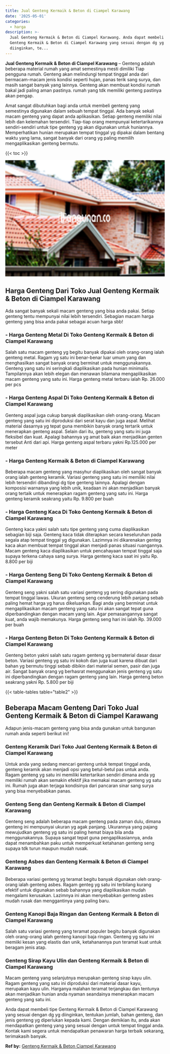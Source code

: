 ```yaml
---
title: Jual Genteng Kermaik & Beton di Ciampel Karawang
date: '2025-05-01'
categories:
  - harga
description: >-
  Jual Genteng Kermaik & Beton di Ciampel Karawang. Anda dapat membeli tipe
  Genteng Kermaik & Beton di Ciampel Karawang yang sesuai dengan dg yg
  diinginkan, te...
---
```


**Jual Genteng Kermaik & Beton di Ciampel Karawang** – Genteng adalah beberapa material rumah yang amat semestinya mesti dimiliki Tiap pengguna rumah. Genteng akan melindungi tempat tinggal anda dari bermacam-macam jenis kondisi seperti hujan, panas terik sang surya, dan masih sangat banyak yang lainnya. Genteng akan membuat kondisi rumah bakal jadi paling aman pastinya. rumah yang tdk memiliki genteng pastinya akan pengap.

Amat sangat dibutuhkan bagi anda untuk membeli genteng yang semestinya digunakan dalam sebuah tempat tinggal. Ada banyak sekali macam genteng yang dapat anda aplikasikan. Setiap genteng memiliki nilai lebih dan kelemahan tersendiri. Tiap-tiap orang mempunyai ketertarikannya sendiri-sendiri untuk tipe genteng yg akan digunakan untuk huniannya. Memperhatikan hunian merupakan tempat tinggal yg dipakai dalam bentang waktu yang lama, sangat banyak dari orang yg paling memilih mengaplikasikan genteng bermutu.

{{< toc >}}

![Jual Genteng Kermaik & Beton di Ciampel Karawang](/images/genteng-minimalis-murah33.png)

## Harga Genteng Dari Toko Jual Genteng Kermaik & Beton di Ciampel Karawang

Ada sangat banyak sekali macam genteng yang bisa anda pakai. Setiap genteng tentu mempunyai nilai lebih tersendiri. Sebagian macam harga genteng yang bisa anda pakai sebagai acuan harga sbb!

### \- Harga Genteng Metal Di Toko Genteng Kermaik & Beton di Ciampel Karawang

Salah satu macam genteng yg begitu banyak dipakai oleh orang-orang ialah genteng metal. Ragam yg satu ini benar-benar luar umum yang dan menghasilkan sangat banyak orang berminat untuk menggunakannya. Genteng yang satu ini seringkali diaplikasikan pada hunian minimalis. Tampilannya akan lebih elegan dan menawan bilamana mengaplikasikan macam genteng yang satu ini. Harga genteng metal terbaru ialah Rp. 26.000 per pcs

### \- Harga Genteng Aspal Di Toko Genteng Kermaik & Beton di Ciampel Karawang

Genteng aspal juga cukup banyak diaplikasikan oleh orang-orang. Macam genteng yang satu ini diproduksi dari serat kayu dan juga aspal. Melihat material dasarnya yg tepat guna membikin banyak orang tertarik untuk menerapkan genteng aspal. Selain dari itu, genteng yang satu ini juga fleksibel dan kuat. Apalagi bahannya yg amat baik akan menjadikan genten tersebut Anti dari api. Harga genteng aspal terbaru yakni Rp.125.000 per meter

### \- Harga Genteng Kermaik & Beton di Ciampel Karawang

Beberapa macam genteng yang masyhur diaplikasikan oleh sangat banyak orang ialah genteng keramik. Variasi genteng yang satu ini memiliki nilai lebih tersendiri dibandingi dg tipe genteng lainnya. Apalagi dengan komposisi warnanya yang lebih unik, keadaan ini akan menjadikan banyak orang tertaik untuk menerapkan ragam genteng yang satu ini. Harga genteng keramik seakrang yaitu Rp. 9.800 per buah

### \- Harga Genteng Kaca Di Toko Genteng Kermaik & Beton di Ciampel Karawang

Genteng kaca yakni salah satu tipe genteng yang cuma diaplikasikan sebagian biji saja. Genteng kaca tidak diterapkan secara keseluruhan pada segala atap tempat tinggal yg digunakan. Lazimnya ini dikarenakan genteg kaca akan membuat tempat tinggal akan menjadi panas situasi ruangannya. Macam genteng kaca diaplikasikan untuk pencahayaan tempat tinggal saja supaya terkena cahaya sang surya. Harga genteng kaca saat ini yaitu Rp. 8.800 per biji

### \- Harga Genteng Seng Di Toko Genteng Kermaik & Beton di Ciampel Karawang

Genteng seng yakni salah satu variasi genteng yg sering digunakan pada tempat tinggal lawas. Ukuran genteng seng cenderung lebih panjang sebab paling hemat harga yg harus dikeluarkan. Bagi anda yang berminat untuk mengaplikasikan macam genteng yang satu ini akan sangat tepat guna diperbandingkan dengan macam yang lain. Agar pemasangannya sangat kuat, anda wajib memakunya. Harga genteng seng hari ini ialah Rp. 39.000 per buah

### \- Harga Genteng Beton Di Toko Genteng Kermaik & Beton di Ciampel Karawang

Genteng beton yakni salah satu ragam genteng yg bermaterial dasar dasar beton. Variasi genteng yg satu ini kokoh dan juga kuat karena dibuat dari bahan yg bermutu tinggi sebab dibikin dari material semen, pasir dan juga air. Sangat banyak orang yg berhasrat menggunakan jenis genteng yg satu ini diperbandingkan dengan ragam genteng yang lain. Harga genteng beton seakrang yakni Rp. 5.800 per biji

{{< table-tables table="table2" >}}

## Beberapa Macam Genteng Dari Toko Jual Genteng Kermaik & Beton di Ciampel Karawang

Adapun jenis-macam genteng yang bisa anda gunakan untuk bangunan rumah anda seperti berikut ini!

### Genteng Keramik Dari Toko Jual Genteng Kermaik & Beton di Ciampel Karawang

Untuk anda yang sedang mencari genteng untuk tempat tinggal anda, genteng keramik akan menjadi opsi yang betul-betul pas untuk anda. Ragam genteng yg satu ini memiliki ketertarikan sendiri dimana anda yg memiliki rumah akan semakin efektif jika memakai macam genteng yg satu ini. Rumah juga akan terjaga kondisinya dari pancaran sinar sang surya yang bisa menyebabkan panas.

### Genteng Seng dan Genteng Kermaik & Beton di Ciampel Karawang

Genteng seng adalah beberapa macam genteng pada zaman dulu, dimana genteng ini mempunyai ukuran yg agak panjang. Ukurannya yang pajang mewujudkan genteng yg satu ini paling hemat biaya bila anda menggunakannya. Supaya sangat tepat guna pengaplikasiannya, anda dapat menambahkan paku untuk memperkuat ketahanan genteng seng supaya tdk turun maupun mudah rusak.

### Genteng Asbes dan Genteng Kermaik & Beton di Ciampel Karawang

Beberapa variasi genteng yg teramat begitu banyak digunakan oleh orang-orang ialah genteng asbes. Ragam genteg yg satu ini terbilang kurang efektif untuk digunakan sebab bahannya yang diaplikasikan mudah mengalami kerusakan. Lazimnya ini akan menyebabkan genteng asbes mudah rusak dan menggantinya yang paling baru.

### Genteng Kanopi Baja Ringan dan Genteng Kermaik & Beton di Ciampel Karawang

Salah satu variasi genteng yang teramat populer begitu banyak digunakan oleh orang-orang ialah genteng kanopi baja ringan. Genteng yg satu ini memiiki kesan yang elastis dan unik, ketahanannya pun teramat kuat untuk beragam jenis atap.

### Genteng Sirap Kayu Ulin dan Genteng Kermaik & Beton di Ciampel Karawang

Macam genteng yang selanjutnya merupakan genteng sirap kayu ulin. Ragam genteng yang satu ini diproduksi dari material dasar kayu, merupakan kayu ulin. Harganya malahan teramat terjangkau dan tentunya akan menjadikan hunian anda nyaman seandainya menerapkan macam genteng yang satu ini.

Anda dapat membeli tipe Genteng Kermaik & Beton di Ciampel Karawang yang sesuai dengan dg yg diinginkan, tentukan jumlah, bahan genteng, dan jenis genteng yg diperlukan kepada kami. Dengan demikian itu, anda akan mendapatkan genteng yang yang sesuai dengan untuk tempat tinggal anda. Kontak kami segera untuk mendapatkan penawaran harga terbaik sekarang, terimakasih banyak.

**Ref by:**  [Genteng Kermaik & Beton  Ciampel Karawang](https://id.wikipedia.org/wiki/Genteng)
